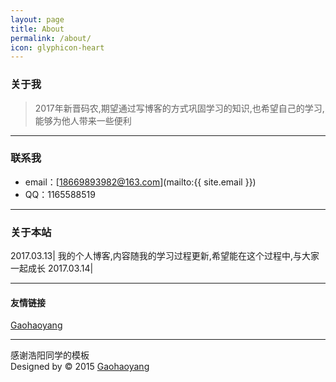 ```yaml
---
layout: page
title: About
permalink: /about/
icon: glyphicon-heart
---
```


### 关于我

> 2017年新晋码农,期望通过写博客的方式巩固学习的知识,也希望自己的学习,能够为他人带来一些便利

---

### 联系我

* email：[18669893982@163.com](mailto:{{ site.email }})
* QQ：1165588519

---

### 关于本站   



2017.03.13| 我的个人博客,内容随我的学习过程更新,希望能在这个过程中,与大家一起成长
2017.03.14|

---

#### 友情链接

[Gaohaoyang](https://github.com/Gaohaoyang)

---

感谢浩阳同学的模板  
Designed by &copy; 2015 [Gaohaoyang](https://github.com/Gaohaoyang)
